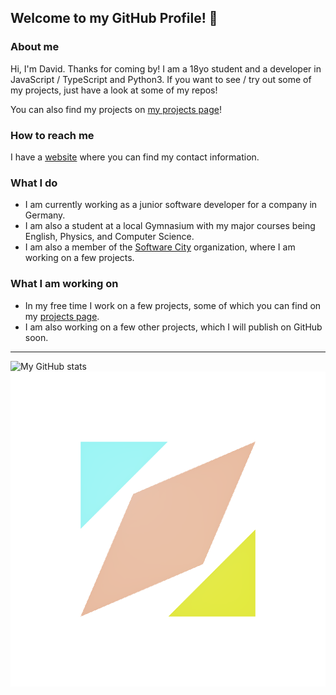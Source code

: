 ## Welcome to my GitHub Profile! 👋

### About me
Hi, I'm David. Thanks for coming by! I am a 18yo student and a developer in JavaScript / TypeScript and Python3. If you want to see / try out some of my projects, just have a look at some of my repos!

You can also find my projects on [my projects page](https://projects.software-city.org)!


### How to reach me
I have a [website](https://pages.software-city.org/d) where you can find my contact information.

### What I do
* I am currently working as a junior software developer for a company in Germany. 
* I am also a student at a local Gymnasium with my major courses being English, Physics, and Computer Science.
* I am also a member of the [Software City](https://software-city.org) organization, where I am working on a few projects.

### What I am working on
* In my free time I work on a few projects, some of which you can find on my [projects page](https://projects.software-city.org).
* I am also working on a few other projects, which I will publish on GitHub soon.

---

![My GitHub stats](https://github-readme-stats.vercel.app/api?username=Davis-Software&show_icons=true&theme=dark)
![SWC logo](./.github/img/swc_logo_rev2_0_alpha_loading_normal.gif)